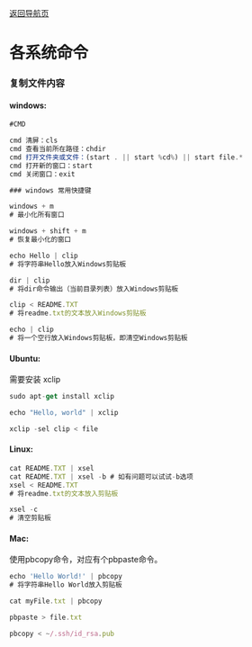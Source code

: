 [返回导航页](https://cqzhen.github.io/blog.html "导航页面")

# 各系统命令

### 复制文件内容
#### windows:
```js
#CMD

cmd 清屏：cls
cmd 查看当前所在路径：chdir
cmd 打开文件夹或文件：(start . || start %cd%) || start file.*
cmd 打开新的窗口：start
cmd 关闭窗口：exit

### windows 常用快捷键

windows + m
# 最小化所有窗口

windows + shift + m
# 恢复最小化的窗口

echo Hello | clip
# 将字符串Hello放入Windows剪贴板

dir | clip
# 将dir命令输出（当前目录列表）放入Windows剪贴板

clip < README.TXT
# 将readme.txt的文本放入Windows剪贴板

echo | clip
# 将一个空行放入Windows剪贴板，即清空Windows剪贴板
```
#### Ubuntu:
需要安装 xclip
```js
sudo apt-get install xclip

echo "Hello, world" | xclip

xclip -sel clip < file
```
#### Linux:
```js
cat README.TXT | xsel
cat README.TXT | xsel -b # 如有问题可以试试-b选项
xsel < README.TXT
# 将readme.txt的文本放入剪贴板

xsel -c
# 清空剪贴板
```
#### Mac:
使用pbcopy命令，对应有个pbpaste命令。
```js
echo 'Hello World!' | pbcopy
# 将字符串Hello World放入剪贴板

cat myFile.txt | pbcopy

pbpaste > file.txt

pbcopy < ~/.ssh/id_rsa.pub
```
	
